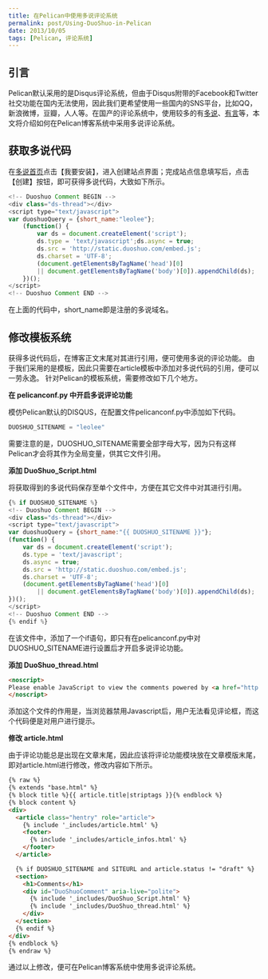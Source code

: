 ```yaml
---
title: 在Pelican中使用多说评论系统
permalink: post/Using-DuoShuo-in-Pelican
date: 2013/10/05
tags: [Pelican, 评论系统]
---
```


## 引言

Pelican默认采用的是Disqus评论系统，但由于Disqus附带的Facebook和Twitter社交功能在国内无法使用，因此我们更希望使用一些国内的SNS平台，比如QQ，新浪微博，豆瓣，人人等。在国产的评论系统中，使用较多的有[多说](http://duoshuo.com)、[有言](http://www.uyan.cc/)等，本文将介绍如何在Pelican博客系统中采用多说评论系统。

## 获取多说代码

在[多说首页](http://duoshuo.com)点击【我要安装】，进入创建站点界面；完成站点信息填写后，点击【创建】按钮，即可获得多说代码，大致如下所示。
```javascript
<!-- Duoshuo Comment BEGIN -->
<div class="ds-thread"></div>
<script type="text/javascript">
var duoshuoQuery = {short_name:"leolee"};
    (function() {
        var ds = document.createElement('script');
        ds.type = 'text/javascript';ds.async = true;
        ds.src = 'http://static.duoshuo.com/embed.js';
        ds.charset = 'UTF-8';
        (document.getElementsByTagName('head')[0]
        || document.getElementsByTagName('body')[0]).appendChild(ds);
    })();
</script>
<!-- Duoshuo Comment END -->
```

在上面的代码中，short_name即是注册的多说域名。

## 修改模板系统

获得多说代码后，在博客正文末尾对其进行引用，便可使用多说的评论功能。
由于我们采用的是模板，因此只需要在article模板中添加对多说代码的引用，便可以一劳永逸。
针对Pelican的模板系统，需要修改如下几个地方。

**在 pelicanconf.py 中开启多说评论功能**

模仿Pelican默认的DISQUS，在配置文件pelicanconf.py中添加如下代码。
```python
DUOSHUO_SITENAME = "leolee"
```
需要注意的是，DUOSHUO_SITENAME需要全部字母大写，因为只有这样Pelican才会将其作为全局变量，供其它文件引用。

**添加 DuoShuo_Script.html**

将获取得到的多说代码保存至单个文件中，方便在其它文件中对其进行引用。
```javascript
{% if DUOSHUO_SITENAME %}
<!-- Duoshuo Comment BEGIN -->
<div class="ds-thread"></div>
<script type="text/javascript">
var duoshuoQuery = {short_name:"{{ DUOSHUO_SITENAME }}"};
(function() {
    var ds = document.createElement('script');
    ds.type = 'text/javascript';
    ds.async = true;
    ds.src = 'http://static.duoshuo.com/embed.js';
    ds.charset = 'UTF-8';
    (document.getElementsByTagName('head')[0]
        || document.getElementsByTagName('body')[0]).appendChild(ds);
})();
</script>
<!-- Duoshuo Comment END -->
{% endif %}
```

在该文件中，添加了一个if语句，即只有在pelicanconf.py中对DUOSHUO_SITENAME进行设置后才开启多说评论功能。

**添加 DuoShuo_thread.html**

```html
<noscript>
Please enable JavaScript to view the comments powered by <a href="http://duoshuo.com/">DuoShuo</a>.
</noscript>
```

添加这个文件的作用是，当浏览器禁用Javascript后，用户无法看见评论框，而这个代码便是对用户进行提示。

**修改 article.html**

由于评论功能总是出现在文章末尾，因此应该将评论功能模块放在文章模版末尾，即对article.html进行修改，修改内容如下所示。
```html
{% raw %}
{% extends "base.html" %}
{% block title %}{{ article.title|striptags }}{% endblock %}
{% block content %}
<div>
  <article class="hentry" role="article">
    {% include '_includes/article.html' %}
    <footer>
      {% include '_includes/article_infos.html' %}
    </footer>
  </article>

  {% if DUOSHUO_SITENAME and SITEURL and article.status != "draft" %}
  <section>
    <h1>Comments</h1>
    <div id="DuoShuoComment" aria-live="polite">
      {% include '_includes/DuoShuo_Script.html' %}
      {% include '_includes/DuoShuo_thread.html' %}
    </div>
  </section>
  {% endif %}
</div>
{% endblock %}
{% endraw %}
```

通过以上修改，便可在Pelican博客系统中使用多说评论系统。
